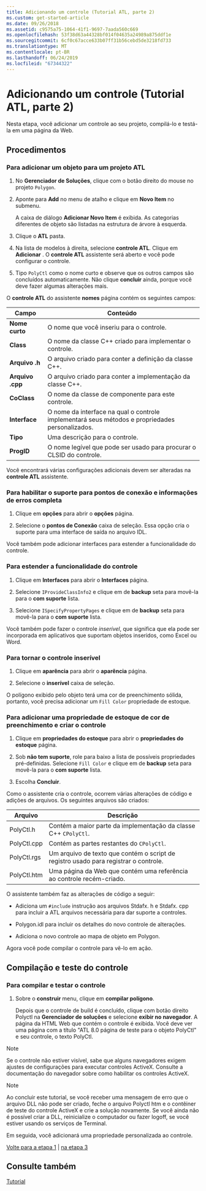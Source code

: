 ```yaml
---
title: Adicionando um controle (Tutorial ATL, parte 2)
ms.custom: get-started-article
ms.date: 09/26/2018
ms.assetid: c9575a75-1064-41f1-9697-7aada560c669
ms.openlocfilehash: 53f38d63a44328bf014f04635a24989a875ddf1e
ms.sourcegitcommit: 6cf0c67acce633b07ff31b56cebd5de3218fd733
ms.translationtype: MT
ms.contentlocale: pt-BR
ms.lasthandoff: 06/24/2019
ms.locfileid: "67344322"
---
```

# <a name="adding-a-control-atl-tutorial-part-2"></a>Adicionando um controle (Tutorial ATL, parte 2)

Nesta etapa, você adicionar um controle ao seu projeto, compilá-lo e testá-la em uma página da Web.

## <a name="procedures"></a>Procedimentos

### <a name="to-add-an-object-to-an-atl-project"></a>Para adicionar um objeto para um projeto ATL

1. No **Gerenciador de Soluções**, clique com o botão direito do mouse no projeto `Polygon`.

1. Aponte para **Add** no menu de atalho e clique em **Novo Item** no submenu.

    A caixa de diálogo **Adicionar Novo Item** é exibida. As categorias diferentes de objeto são listadas na estrutura de árvore à esquerda.

1. Clique o **ATL** pasta.

1. Na lista de modelos à direita, selecione **controle ATL**. Clique em **Adicionar** . O **controle ATL** assistente será aberto e você pode configurar o controle.

1. Tipo `PolyCtl` como o nome curto e observe que os outros campos são concluídos automaticamente. Não clique **concluir** ainda, porque você deve fazer algumas alterações mais.

O **controle ATL** do assistente **nomes** página contém os seguintes campos:

|Campo|Conteúdo|
|-----------|--------------|
|**Nome curto**|O nome que você inseriu para o controle.|
|**Class**|O nome da classe C++ criado para implementar o controle.|
|**Arquivo .h**|O arquivo criado para conter a definição da classe C++.|
|**Arquivo .cpp**|O arquivo criado para conter a implementação da classe C++.|
|**CoClass**|O nome da classe de componente para este controle.|
|**Interface**|O nome da interface na qual o controle implementará seus métodos e propriedades personalizados.|
|**Tipo**|Uma descrição para o controle.|
|**ProgID**|O nome legível que pode ser usado para procurar o CLSID do controle.|

Você encontrará várias configurações adicionais devem ser alteradas na **controle ATL** assistente.

### <a name="to-enable-support-for-rich-error-information-and-connection-points"></a>Para habilitar o suporte para pontos de conexão e informações de erros completa

1. Clique em **opções** para abrir o **opções** página.

1. Selecione o **pontos de Conexão** caixa de seleção. Essa opção cria o suporte para uma interface de saída no arquivo IDL.

Você também pode adicionar interfaces para estender a funcionalidade do controle.

### <a name="to-extend-the-controls-functionality"></a>Para estender a funcionalidade do controle

1. Clique em **Interfaces** para abrir o **Interfaces** página.

1. Selecione `IProvideClassInfo2` e clique em de **backup** seta para movê-la para o **com suporte** lista.

1. Selecione `ISpecifyPropertyPages` e clique em de **backup** seta para movê-la para o **com suporte** lista.

Você também pode fazer o controle *inserível*, que significa que ela pode ser incorporada em aplicativos que suportam objetos inseridos, como Excel ou Word.

### <a name="to-make-the-control-insertable"></a>Para tornar o controle inserível

1. Clique em **aparência** para abrir o **aparência** página.

1. Selecione o **inserível** caixa de seleção.

O polígono exibido pelo objeto terá uma cor de preenchimento sólida, portanto, você precisa adicionar um `Fill Color` propriedade de estoque.

### <a name="to-add-a-fill-color-stock-property-and-create-the-control"></a>Para adicionar uma propriedade de estoque de cor de preenchimento e criar o controle

1. Clique em **propriedades do estoque** para abrir o **propriedades do estoque** página.

1. Sob **não tem suporte**, role para baixo a lista de possíveis propriedades pré-definidas. Selecione `Fill Color` e clique em de **backup** seta para movê-la para o **com suporte** lista.

1. Escolha **Concluir**.

Como o assistente cria o controle, ocorrem várias alterações de código e adições de arquivos. Os seguintes arquivos são criados:

|Arquivo|Descrição|
|----------|-----------------|
|PolyCtl.h|Contém a maior parte da implementação da classe C++ `CPolyCtl`.|
|PolyCtl.cpp|Contém as partes restantes do `CPolyCtl`.|
|PolyCtl.rgs|Um arquivo de texto que contém o script de registro usado para registrar o controle.|
|PolyCtl.htm|Uma página da Web que contém uma referência ao controle recém-criado.|

O assistente também faz as alterações de código a seguir:

- Adiciona um `#include` instrução aos arquivos Stdafx. h e Stdafx. cpp para incluir a ATL arquivos necessária para dar suporte a controles.

- Polygon.idl para incluir os detalhes do novo controle de alterações.

- Adiciona o novo controle ao mapa de objeto em Polygon.

Agora você pode compilar o controle para vê-lo em ação.

## <a name="building-and-testing-the-control"></a>Compilação e teste do controle

### <a name="to-build-and-test-the-control"></a>Para compilar e testar o controle

1. Sobre o **construir** menu, clique em **compilar polígono**.

    Depois que o controle de build é concluído, clique com botão direito Polyctl na **Gerenciador de soluções** e selecione **exibir no navegador**. A página da HTML Web que contém o controle é exibida. Você deve ver uma página com a título "ATL 8.0 página de teste para o objeto PolyCtl" e seu controle, o texto PolyCtl.

> [!NOTE]
> Se o controle não estiver visível, sabe que alguns navegadores exigem ajustes de configurações para executar controles ActiveX. Consulte a documentação do navegador sobre como habilitar os controles ActiveX.

> [!NOTE]
> Ao concluir este tutorial, se você receber uma mensagem de erro que o arquivo DLL não pode ser criado, feche o arquivo Polyctl htm e o contêiner de teste do controle ActiveX e crie a solução novamente. Se você ainda não é possível criar a DLL, reinicialize o computador ou fazer logoff, se você estiver usando os serviços de Terminal.

Em seguida, você adicionará uma propriedade personalizada ao controle.

[Volte para a etapa 1](../atl/creating-the-project-atl-tutorial-part-1.md) &#124; [na etapa 3](../atl/adding-a-property-to-the-control-atl-tutorial-part-3.md)

## <a name="see-also"></a>Consulte também

[Tutorial](../atl/active-template-library-atl-tutorial.md)
